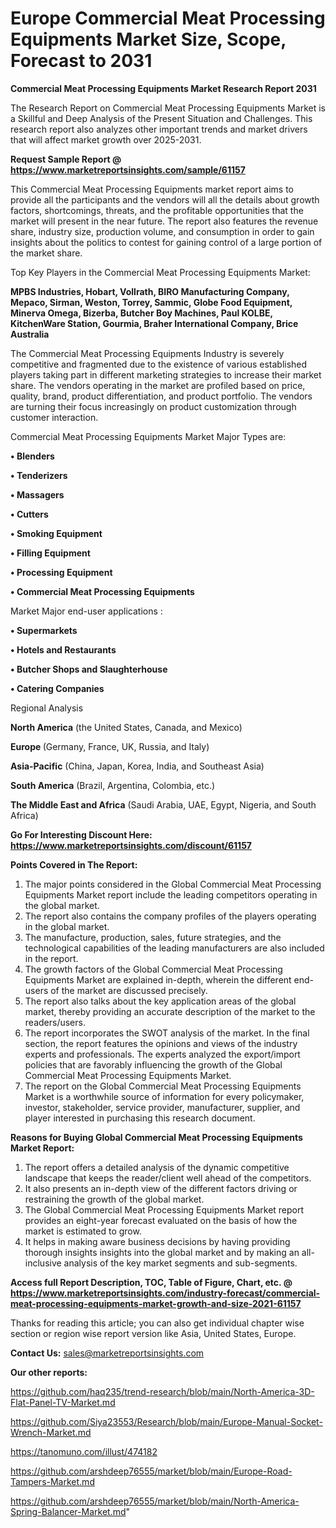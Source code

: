 # Europe Commercial Meat Processing Equipments Market Size, Scope, Forecast to 2031

<strong>Commercial Meat Processing Equipments Market Research Report 2031</strong>

The Research Report on Commercial Meat Processing Equipments Market is a Skillful and Deep Analysis of the Present Situation and Challenges. This research report also analyzes other important trends and market drivers that will affect market growth over 2025-2031.

<strong>Request Sample Report @ <a href=https://www.marketreportsinsights.com/sample/61157>https://www.marketreportsinsights.com/sample/61157</a></strong>

This Commercial Meat Processing Equipments market report aims to provide all the participants and the vendors will all the details about growth factors, shortcomings, threats, and the profitable opportunities that the market will present in the near future. The report also features the revenue share, industry size, production volume, and consumption in order to gain insights about the politics to contest for gaining control of a large portion of the market share.

Top Key Players in the Commercial Meat Processing Equipments Market:

<strong>MPBS Industries, Hobart, Vollrath, BIRO Manufacturing Company, Mepaco, Sirman, Weston, Torrey, Sammic, Globe Food Equipment, Minerva Omega, Bizerba, Butcher Boy Machines, Paul KOLBE, KitchenWare Station, Gourmia, Braher International Company, Brice Australia</strong>

The Commercial Meat Processing Equipments Industry is severely competitive and fragmented due to the existence of various established players taking part in different marketing strategies to increase their market share. The vendors operating in the market are profiled based on price, quality, brand, product differentiation, and product portfolio. The vendors are turning their focus increasingly on product customization through customer interaction.

Commercial Meat Processing Equipments Market Major Types are:

<strong>• Blenders

• Tenderizers

• Massagers

• Cutters

• Smoking Equipment

• Filling Equipment

• Processing Equipment

• Commercial Meat Processing Equipments</strong>

Market Major end-user applications :

<strong>• Supermarkets

• Hotels and Restaurants

• Butcher Shops and Slaughterhouse

• Catering Companies</strong>

Regional Analysis

</u><strong><b>North America</b></strong> (the United States, Canada, and Mexico)

<strong><b>Europe </b></strong>(Germany, France, UK, Russia, and Italy)

<strong><b>Asia-Pacific</b></strong> (China, Japan, Korea, India, and Southeast Asia)

<strong><b>South America</b></strong> (Brazil, Argentina, Colombia, etc.)

<strong><b>The Middle East and Africa</b></strong> (Saudi Arabia, UAE, Egypt, Nigeria, and South Africa)

<strong>Go For Interesting Discount Here: <a href=https://www.marketreportsinsights.com/discount/61157>https://www.marketreportsinsights.com/discount/61157</a></strong>

<strong>Points Covered in The Report:</strong>
<ol>
  <li>The major points considered in the Global Commercial Meat Processing Equipments Market report include the leading competitors operating in the global market.</li>
  <li>The report also contains the company profiles of the players operating in the global market.</li>
  <li>The manufacture, production, sales, future strategies, and the technological capabilities of the leading manufacturers are also included in the report.</li>
  <li>The growth factors of the Global Commercial Meat Processing Equipments Market are explained in-depth, wherein the different end-users of the market are discussed precisely.</li>
  <li>The report also talks about the key application areas of the global market, thereby providing an accurate description of the market to the readers/users.</li>
  <li>The report incorporates the SWOT analysis of the market. In the final section, the report features the opinions and views of the industry experts and professionals. The experts analyzed the export/import policies that are favorably influencing the growth of the Global Commercial Meat Processing Equipments Market.</li>
  <li>The report on the Global Commercial Meat Processing Equipments Market is a worthwhile source of information for every policymaker, investor, stakeholder, service provider, manufacturer, supplier, and player interested in purchasing this research document.</li>
</ol>
<strong>Reasons for Buying Global Commercial Meat Processing Equipments Market Report:</strong>

<ol>
  <li>The report offers a detailed analysis of the dynamic competitive landscape that keeps the reader/client well ahead of the competitors.</li>
  <li>It also presents an in-depth view of the different factors driving or restraining the growth of the global market.</li>
  <li>The Global Commercial Meat Processing Equipments Market report provides an eight-year forecast evaluated on the basis of how the market is estimated to grow.</li>
  <li>It helps in making aware business decisions by having providing thorough insights insights into the global market and by making an all-inclusive analysis of the key market segments and sub-segments.</li>
</ol>
<strong>Access full Report Description, TOC, Table of Figure, Chart, etc. @ <a href=https://www.marketreportsinsights.com/industry-forecast/commercial-meat-processing-equipments-market-growth-and-size-2021-61157>https://www.marketreportsinsights.com/industry-forecast/commercial-meat-processing-equipments-market-growth-and-size-2021-61157</a></strong>


Thanks for reading this article; you can also get individual chapter wise section or region wise report version like Asia, United States, Europe.

<strong>Contact Us:</strong>
sales@marketreportsinsights.com

<strong>Our other reports:</strong>

<a href=https://github.com/haq235/trend-research/blob/main/North-America-3D-Flat-Panel-TV-Market.md>https://github.com/haq235/trend-research/blob/main/North-America-3D-Flat-Panel-TV-Market.md</a>

<a href=https://github.com/Siya23553/Research/blob/main/Europe-Manual-Socket-Wrench-Market.md>https://github.com/Siya23553/Research/blob/main/Europe-Manual-Socket-Wrench-Market.md</a>

<a href=https://tanomuno.com/illust/474182>https://tanomuno.com/illust/474182</a>

<a href=https://github.com/arshdeep76555/market/blob/main/Europe-Road-Tampers-Market.md>https://github.com/arshdeep76555/market/blob/main/Europe-Road-Tampers-Market.md</a>

<a href=https://github.com/arshdeep76555/market/blob/main/North-America-Spring-Balancer-Market.md>https://github.com/arshdeep76555/market/blob/main/North-America-Spring-Balancer-Market.md</a>"
